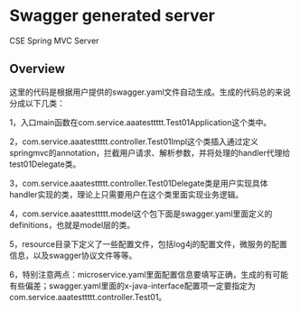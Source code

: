 # Swagger generated server

CSE Spring MVC Server


## Overview
这里的代码是根据用户提供的swagger.yaml文件自动生成。生成的代码总的来说分成以下几类：

1，入口main函数在com.service.aaatesttttt.Test01Application这个类中。

2，com.service.aaatesttttt.controller.Test01Impl这个类插入通过定义springmvc的annotation，拦截用户请求、解析参数，并将处理的handler代理给test01Delegate类。

3，com.service.aaatesttttt.controller.Test01Delegate类是用户实现具体handler实现的类，理论上只需要用户在这个类里面实现业务逻辑。

4，com.service.aaatesttttt.model这个包下面是swagger.yaml里面定义的definitions，也就是model层的类。

5，resource目录下定义了一些配置文件，包括log4j的配置文件，微服务的配置信息，以及swagger协议文件等等。

6，特别注意两点：microservice.yaml里面配置信息要填写正确，生成的有可能有些偏差；swagger.yaml里面的x-java-interface配置项一定要指定为com.service.aaatesttttt.controller.Test01。